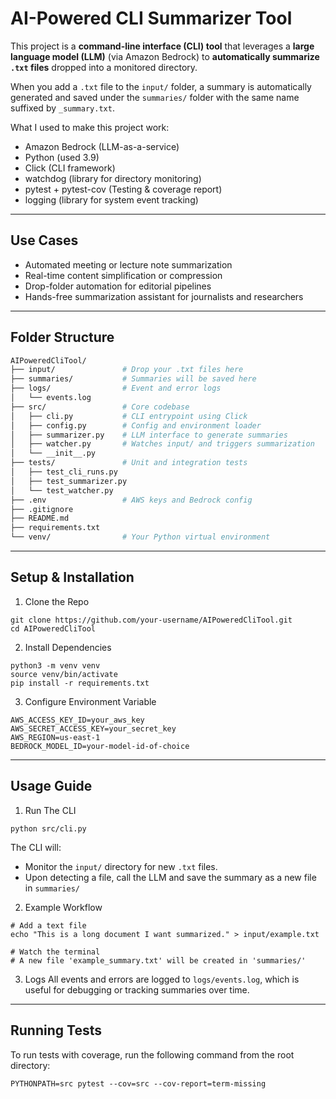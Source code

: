 # AI-Powered CLI Summarizer Tool

This project is a **command-line interface (CLI) tool** that leverages a **large language model (LLM)** (via Amazon Bedrock) to **automatically summarize `.txt` files** dropped into a monitored directory.

When you add a `.txt` file to the `input/` folder, a summary is automatically generated and saved under the `summaries/` folder with the same name suffixed by `_summary.txt`.

What I used to make this project work:
- Amazon Bedrock (LLM-as-a-service)
- Python (used 3.9)
- Click (CLI framework)
- watchdog (library for directory monitoring)
- pytest + pytest-cov (Testing & coverage report)
- logging (library for system event tracking)

---

## Use Cases

- Automated meeting or lecture note summarization
- Real-time content simplification or compression
- Drop-folder automation for editorial pipelines
- Hands-free summarization assistant for journalists and researchers

---

## Folder Structure

```bash
AIPoweredCliTool/
├── input/               # Drop your .txt files here
├── summaries/           # Summaries will be saved here
├── logs/                # Event and error logs
│   └── events.log
├── src/                 # Core codebase
│   ├── cli.py           # CLI entrypoint using Click
│   ├── config.py        # Config and environment loader
│   ├── summarizer.py    # LLM interface to generate summaries
│   ├── watcher.py       # Watches input/ and triggers summarization
│   └── __init__.py
├── tests/               # Unit and integration tests
│   ├── test_cli_runs.py
│   ├── test_summarizer.py
│   └── test_watcher.py
├── .env                 # AWS keys and Bedrock config
├── .gitignore
├── README.md
├── requirements.txt
└── venv/                # Your Python virtual environment
```
---

## Setup & Installation

1. Clone the Repo
```
git clone https://github.com/your-username/AIPoweredCliTool.git
cd AIPoweredCliTool
```
2. Install Dependencies
```
python3 -m venv venv
source venv/bin/activate
pip install -r requirements.txt
```
3. Configure Environment Variable
```
AWS_ACCESS_KEY_ID=your_aws_key
AWS_SECRET_ACCESS_KEY=your_secret_key
AWS_REGION=us-east-1
BEDROCK_MODEL_ID=your-model-id-of-choice
```
---

## Usage Guide
1. Run The CLI
```
python src/cli.py
```
The CLI will:
- Monitor the ``input/`` directory for new ``.txt`` files.
- Upon detecting a file, call the LLM and save the summary as a new file in ``summaries/``

2. Example Workflow
```
# Add a text file
echo "This is a long document I want summarized." > input/example.txt

# Watch the terminal
# A new file 'example_summary.txt' will be created in 'summaries/'
```

3. Logs
All events and errors are logged to ``logs/events.log``, which is useful for debugging or tracking summaries over time.

---

## Running Tests
To run tests with coverage, run the following command from the root directory:
```
PYTHONPATH=src pytest --cov=src --cov-report=term-missing
```
